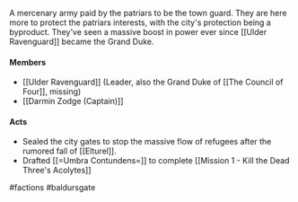 A mercenary army paid by the patriars to be the town guard.  They are here more to protect the patriars interests, with the city's protection being a byproduct.  They've seen a massive boost in power ever since [[Ulder Ravenguard]] became the Grand Duke.

#### Members
- [[Ulder Ravenguard]] (Leader, also the Grand Duke of [[The Council of Four]], missing)
- [[Darmin Zodge (Captain)]]

#### Acts
- Sealed the city gates to stop the massive flow of refugees after the rumored fall of [[Elturel]].
- Drafted [[=Umbra Contundens=]] to complete [[Mission 1 - Kill the Dead Three's Acolytes]]

#factions #baldursgate 